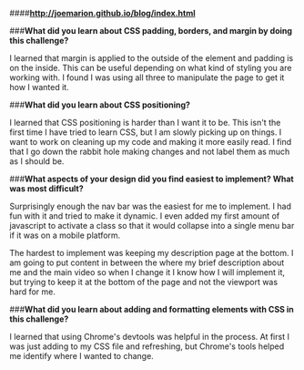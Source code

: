 ####**http://joemarion.github.io/blog/index.html**


###**What did you learn about CSS padding, borders, and margin by doing this challenge?**

I learned that margin is applied to the outside of the element and padding is on the inside. This can be useful depending on what kind of styling you are working with. I found I was using all three to manipulate the page to get it how I wanted it.

###**What did you learn about CSS positioning?**

I learned that CSS positioning is harder than I want it to be. This isn't the first time I have tried to learn CSS, but I am slowly picking up on things. I want to work on cleaning up my code and making it more easily read. I find that I go down the rabbit hole making changes and not label them as much as I should be.

###**What aspects of your design did you find easiest to implement? What was most difficult?**

Surprisingly enough the nav bar was the easiest for me to implement. I had fun with it and tried to make it dynamic. I even added my first amount of javascript to activate a class so that it would collapse into a single menu bar if it was on a mobile platform.

The hardest to implement was keeping my description page at the bottom. I am going to put content in between the where my brief description about me and the main video so when I change it I know how I will implement it, but trying to keep it at the bottom of the page and not the viewport was hard for me.

###**What did you learn about adding and formatting elements with CSS in this challenge?**

I learned that using Chrome's devtools was helpful in the process. At first I was just adding to my CSS file and refreshing, but Chrome's tools helped me identify where I wanted to change.
